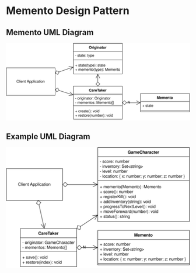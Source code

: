 # Memento Design Pattern

## Memento UML Diagram

![Memento UML Diagram](/img/memento_concept.svg)

## Example UML Diagram

![Memento Use Case UML Diagram](/img/memento_example.svg)
